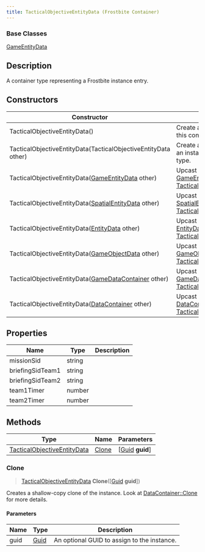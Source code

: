 ```yaml
---
title: TacticalObjectiveEntityData (Frostbite Container)
---
```

### Base Classes

[GameEntityData](GameEntityData)

## Description

A container type representing a Frostbite instance entry.

## Constructors

| Constructor                                                                            | Description                                                                                                                                   |
| -------------------------------------------------------------------------------------- | --------------------------------------------------------------------------------------------------------------------------------------------- |
| TacticalObjectiveEntityData()                                                          | Create a new instance of this container type.                                                                                                 |
| TacticalObjectiveEntityData(TacticalObjectiveEntityData other)                         | Create a reference copy of an instance of the same type.                                                                                      |
| TacticalObjectiveEntityData([GameEntityData](GameEntityData) other)                    | Upcast an instance of type [GameEntityData](GameEntityData) to [TacticalObjectiveEntityData](TacticalObjectiveEntityData).                    |
| TacticalObjectiveEntityData([SpatialEntityData](SpatialEntityData) other)              | Upcast an instance of type [SpatialEntityData](SpatialEntityData) to [TacticalObjectiveEntityData](TacticalObjectiveEntityData).              |
| TacticalObjectiveEntityData([EntityData](EntityData) other)                            | Upcast an instance of type [EntityData](EntityData) to [TacticalObjectiveEntityData](TacticalObjectiveEntityData).                            |
| TacticalObjectiveEntityData([GameObjectData](GameObjectData) other)                    | Upcast an instance of type [GameObjectData](GameObjectData) to [TacticalObjectiveEntityData](TacticalObjectiveEntityData).                    |
| TacticalObjectiveEntityData([GameDataContainer](GameDataContainer) other)              | Upcast an instance of type [GameDataContainer](GameDataContainer) to [TacticalObjectiveEntityData](TacticalObjectiveEntityData).              |
| TacticalObjectiveEntityData([DataContainer](/vext/ref/cls/shr/datacontainer) other) | Upcast an instance of type [DataContainer](/vext/ref/cls/shr/datacontainer) to [TacticalObjectiveEntityData](TacticalObjectiveEntityData). |

## Properties

| Name             | Type   | Description |
| ---------------- | ------ | ----------- |
| missionSid       | string |             |
| briefingSidTeam1 | string |             |
| briefingSidTeam2 | string |             |
| team1Timer       | number |             |
| team2Timer       | number |             |

## Methods

| Type                                                       | Name            | Parameters                                     |
| ---------------------------------------------------------- | --------------- | ---------------------------------------------- |
| [TacticalObjectiveEntityData](TacticalObjectiveEntityData) | [Clone](#clone) | \[[Guid](/vext/ref/cls/shr/guid) **guid**\] |

### Clone

> [TacticalObjectiveEntityData](TacticalObjectiveEntityData) **Clone**(\[[Guid](/vext/ref/cls/shr/guid) **guid**\])

Creates a shallow-copy clone of the instance. Look at [DataContainer::Clone](/vext/ref/cls/shr/datacontainer#clone) for more details.

#### Parameters

| Name | Type         | Description                                 |
| ---- | ------------ | ------------------------------------------- |
| guid | [Guid](Guid) | An optional GUID to assign to the instance. |

